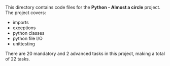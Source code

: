 This directory contains code files for the **Python - Almost a circle** project. The project covers:

- imports
- exceptions
- python classes
- python file I/O
- unittesting

There are 20 mandatory and 2 advanced tasks in this project, making a total of 22 tasks.

